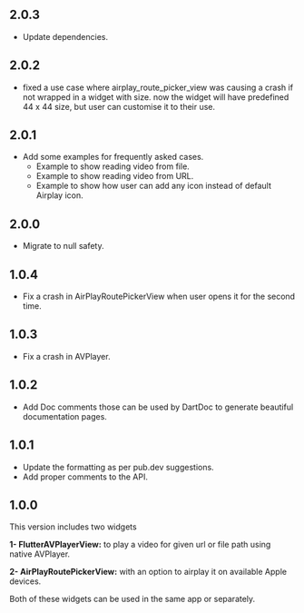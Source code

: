 ## 2.0.3

- Update dependencies.

## 2.0.2

- fixed a use case where airplay_route_picker_view was causing a crash if not wrapped in a widget with size. now the widget will have predefined 44 x 44 size, but user can customise it to their use.

## 2.0.1

- Add some examples for frequently asked cases.
  - Example to show reading video from file.
  - Example to show reading video from URL.
  - Example to show how user can add any icon instead of default Airplay icon.

## 2.0.0

- Migrate to null safety.

## 1.0.4

- Fix a crash in AirPlayRoutePickerView when user opens it for the second time.

## 1.0.3

- Fix a crash in AVPlayer.

## 1.0.2

- Add Doc comments those can be used by DartDoc to generate beautiful documentation pages.

## 1.0.1

- Update the formatting as per pub.dev suggestions.
- Add proper comments to the API.

## 1.0.0

This version includes two widgets

**1- FlutterAVPlayerView:** to play a video for given url or file path using native AVPlayer.

**2- AirPlayRoutePickerView:** with an option to airplay it on available Apple devices.

Both of these widgets can be used in the same app or separately.
